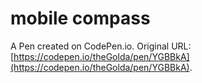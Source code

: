 # mobile compass

A Pen created on CodePen.io. Original URL: [https://codepen.io/theGolda/pen/YGBBkA](https://codepen.io/theGolda/pen/YGBBkA).


